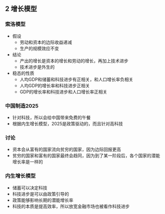 ## 2 增长模型

### 索洛模型

- 假设
  - 劳动和资本的边际收益递减
  - 生产的规模效应不变
- 结论
  - 产出的增长是资本的增长和劳动的增长，再加上技术进步
  - 技术进步是外生的
- 稳态的性质
  - 人均GDP和储蓄和科技进步有正相关，和人口增长率负相关
  - 人均GDP的增长率和科技进步正相关
  - GDP的增长率和科技进步和人口增长率正相关

### 中国制造2025

- 针对科技，所以会给中国带来免费的午餐
- 根据内生增长模型，2025是政策驱动的，而且针对高科技

### 讨论

- 资本会从富有的国家流向贫穷的国家，因为边际回报更高
- 贫穷的国家和富有的国家最终会趋同，因为到了某一阶段后，各个国家的潜能增长率是一样的

### 内生增长模型

- 储蓄可以决定科技
- 科技进步是可以由政策引导的
- 政策能够影响长期的潜能增长率
- 科技的本质是提高效率，所以放宽金融市场也被看作科技进步











